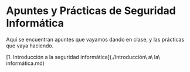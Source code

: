 # Apuntes y Prácticas de Seguridad Informática

Aquí se encuentran apuntes que vayamos dando en clase, y las prácticas que vaya
haciendo.

[1. Introducción a la seguridad informática](./Introducción\ a\ la\ informática.md)

